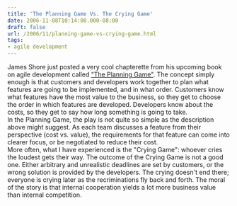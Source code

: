 ```yaml
---
title: 'The Planning Game Vs. The Crying Game'
date: 2006-11-08T10:14:00.000-08:00
draft: false
url: /2006/11/planning-game-vs-crying-game.html
tags: 
- agile development
---
```


James Shore just posted a very cool chapterette from his upcoming book on agile development called ["The Planning Game"](http://www.jamesshore.com/Agile-Book/the_planning_game.html). The concept simply enough is that customers and developers work together to plan what features are going to be implemented, and in what order. Customers know what features have the most value to the business, so they get to choose the order in which features are developed. Developers know about the costs, so they get to say how long something is going to take.  
In the Planning Game, the play is not quite so simple as the description above might suggest. As each team discusses a feature from their perspective (cost vs. value), the requirements for that feature can come into clearer focus, or be negotiated to reduce their cost.  
More often, what I have experienced is the "Crying Game": whoever cries the loudest gets their way. The outcome of the Crying Game is not a good one. Either arbitrary and unrealistic deadlines are set by customers, or the wrong solution is provided by the developers. The crying doesn't end there; everyone is crying later as the recriminations fly back and forth. The moral of the story is that internal cooperation yields a lot more business value than internal competition.